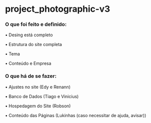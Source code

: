 # <text-align center> project_photographic-v3

### O que foi feito e definido: 

• Desing está completo

• Estrutura do site completa

• Tema

• Conteúdo e Empresa

### O que há de se fazer: 

• Ajustes no site (Edy e Renann)

• Banco de Dados (Tiago e Vinicius)

• Hospedagem do Site (Robson)

• Conteúdo das Páginas (Lukinhas (caso necessitar de ajuda, avisar))
